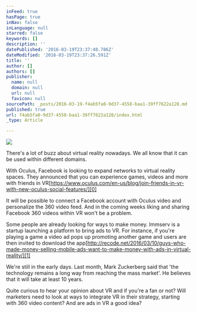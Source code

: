 ```yaml
---
inFeed: true
hasPage: true
inNav: false
inLanguage: null
starred: false
keywords: []
description: ''
datePublished: '2016-03-19T23:37:48.786Z'
dateModified: '2016-03-19T23:37:26.591Z'
title: ''
author: []
authors: []
publisher:
  name: null
  domain: null
  url: null
  favicon: null
sourcePath: _posts/2016-03-19-f4ab5fa0-9d37-4558-baa1-39ff7622a128.md
published: true
url: f4ab5fa0-9d37-4558-baa1-39ff7622a128/index.html
_type: Article

---
```

![](https://the-grid-user-content.s3-us-west-2.amazonaws.com/814e4cc6-49b2-4323-948b-2fb2a39a72db.jpg)

There's a lot of buzz about virtual reality nowadays. We all know that it can be used within different domains.

With Oculus, Facebook is looking to expand networks to virtual reality spaces. They announced that you can experience games, videos and more with friends in VR[https://www.oculus.com/en-us/blog/join-friends-in-vr-with-new-oculus-social-features/][0]

It will be possible to connect a Facebook account with Oculus video and personalize the 360 video feed. And in the coming weeks liking and sharing Facebook 360 videos within VR won't be a problem.

Some people are already looking for ways to make money. Immserv is a startup launching a platform to bring ads to VR. For instance, if you're playing a game a video ad pops up promoting another game and users are then invited to download the app[http://recode.net/2016/03/10/guys-who-made-money-selling-mobile-ads-want-to-make-money-with-ads-in-virtual-reality/][1]

We're still in the early days. Last month, Mark Zuckerberg said that 'the technology remains a long way from reaching the mass market'. He believes that it will take at least 10 years.

Quite curious to hear your opinion about VR and if you're a fan or not? Will marketers need to look at ways to integrate VR in their strategy, starting with 360 video content? And are ads in VR a good idea?

[0]: https://www.oculus.com/en-us/blog/join-friends-in-vr-with-new-oculus-social-features/
[1]: http://recode.net/2016/03/10/guys-who-made-money-selling-mobile-ads-want-to-make-money-with-ads-in-virtual-reality/